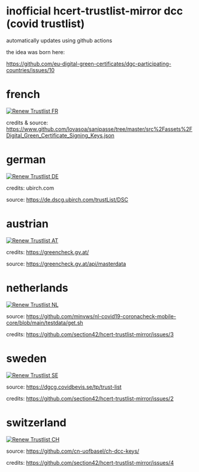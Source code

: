 # inofficial hcert-trustlist-mirror dcc (covid trustlist)

automatically updates using github actions

the idea was born here:

https://github.com/eu-digital-green-certificates/dgc-participating-countries/issues/10

# french
[![Renew Trustlist FR](https://github.com/section42/hcert-trustlist-mirror/actions/workflows/trustlist-FR.yml/badge.svg)](https://github.com/section42/hcert-trustlist-mirror/actions/workflows/trustlist-FR.yml)

credits & source:
https://www.github.com/lovasoa/sanipasse/tree/master/src%2Fassets%2FDigital_Green_Certificate_Signing_Keys.json

# german
[![Renew Trustlist DE](https://github.com/section42/hcert-trustlist-mirror/actions/workflows/trustlist-DE.yml/badge.svg)](https://github.com/section42/hcert-trustlist-mirror/actions/workflows/trustlist-DE.yml)

credits: 
ubirch.com

source: 
https://de.dscg.ubirch.com/trustList/DSC

# austrian
[![Renew Trustlist AT](https://github.com/section42/hcert-trustlist-mirror/actions/workflows/trustlist-AT.yml/badge.svg)](https://github.com/section42/hcert-trustlist-mirror/actions/workflows/trustlist-AT.yml)

credits:
https://greencheck.gv.at/

source:
https://greencheck.gv.at/api/masterdata

# netherlands
[![Renew Trustlist NL](https://github.com/section42/hcert-trustlist-mirror/actions/workflows/trustlist-NL.yml/badge.svg)](https://github.com/section42/hcert-trustlist-mirror/actions/workflows/trustlist-NL.yml)

source:
https://github.com/minvws/nl-covid19-coronacheck-mobile-core/blob/main/testdata/get.sh

credits:
https://github.com/section42/hcert-trustlist-mirror/issues/3

# sweden
[![Renew Trustlist SE](https://github.com/section42/hcert-trustlist-mirror/actions/workflows/trustlist-SE.yml/badge.svg)](https://github.com/section42/hcert-trustlist-mirror/actions/workflows/trustlist-SE.yml)

source:
https://dgcg.covidbevis.se/tp/trust-list

credits:
https://github.com/section42/hcert-trustlist-mirror/issues/2

# switzerland
[![Renew Trustlist CH](https://github.com/section42/hcert-trustlist-mirror/actions/workflows/trustlist-CH.yml/badge.svg)](https://github.com/section42/hcert-trustlist-mirror/actions/workflows/trustlist-CH.yml)

source:
https://github.com/cn-uofbasel/ch-dcc-keys/

credits:
https://github.com/section42/hcert-trustlist-mirror/issues/4
